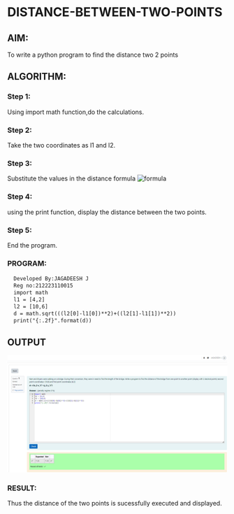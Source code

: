 # DISTANCE-BETWEEN-TWO-POINTS

## AIM:
To write a python program to find the distance two 2 points
## ALGORITHM:
### Step 1: 
Using import math function,do the calculations.
### Step 2: 
Take the two coordinates as l1 and l2.
### Step 3: 
Substitute the values in the distance formula 
![formula](/formula.JPG)
### Step 4: 
using the print function, display the distance between the two points.
### Step 5: 
End the program.
### PROGRAM:
```
  Developed By:JAGADEESH J
  Reg no:212223110015
  import math 
  l1 = [4,2]
  l2 = [10,6]
  d = math.sqrt(((l2[0]-l1[0])**2)+((l2[1]-l1[1])**2))
  print("{:.2f}".format(d))
```
## OUTPUT 
![alt text](image.png)

### RESULT:
Thus the distance of the two points is sucessfully executed and displayed.

